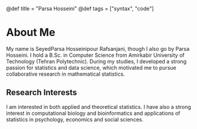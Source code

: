 @def title = "Parsa Hosseini"
@def tags = ["syntax", "code"]

# About Me

My name is SeyedParsa Hosseinipour Rafsanjani, though I also go by Parsa Hosseini.
I hold a B.Sc. in Computer Science from Amirkabir University of Technology (Tehran Polytechnic).
During my studies, I developed a strong passion for statistics and data science,
which motivated me to pursue collaborative research in mathematical statistics.

## Research Interests

I am interested in both applied and theoretical statistics.
I have also a strong interest in computational biology and bioinformatics
and applications of statistics in psychology, economics and social sciences.